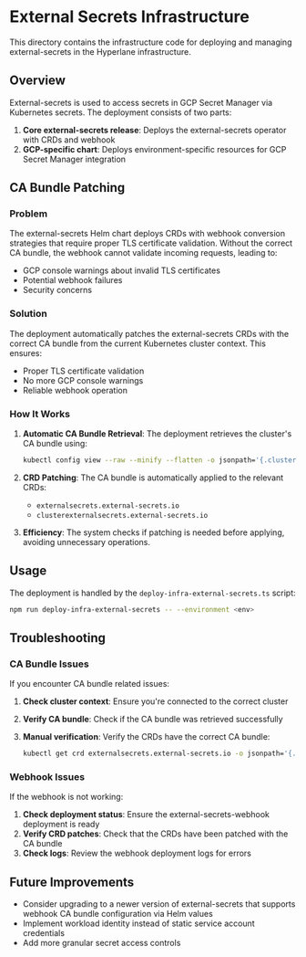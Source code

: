 # External Secrets Infrastructure

This directory contains the infrastructure code for deploying and managing external-secrets in the Hyperlane infrastructure.

## Overview

External-secrets is used to access secrets in GCP Secret Manager via Kubernetes secrets. The deployment consists of two parts:

1. **Core external-secrets release**: Deploys the external-secrets operator with CRDs and webhook
2. **GCP-specific chart**: Deploys environment-specific resources for GCP Secret Manager integration

## CA Bundle Patching

### Problem

The external-secrets Helm chart deploys CRDs with webhook conversion strategies that require proper TLS certificate validation. Without the correct CA bundle, the webhook cannot validate incoming requests, leading to:

- GCP console warnings about invalid TLS certificates
- Potential webhook failures
- Security concerns

### Solution

The deployment automatically patches the external-secrets CRDs with the correct CA bundle from the current Kubernetes cluster context. This ensures:

- Proper TLS certificate validation
- No more GCP console warnings
- Reliable webhook operation

### How It Works

1. **Automatic CA Bundle Retrieval**: The deployment retrieves the cluster's CA bundle using:

   ```bash
   kubectl config view --raw --minify --flatten -o jsonpath='{.clusters[0].cluster.certificate-authority-data}'
   ```

2. **CRD Patching**: The CA bundle is automatically applied to the relevant CRDs:

   - `externalsecrets.external-secrets.io`
   - `clusterexternalsecrets.external-secrets.io`

3. **Efficiency**: The system checks if patching is needed before applying, avoiding unnecessary operations.

## Usage

The deployment is handled by the `deploy-infra-external-secrets.ts` script:

```bash
npm run deploy-infra-external-secrets -- --environment <env>
```

## Troubleshooting

### CA Bundle Issues

If you encounter CA bundle related issues:

1. **Check cluster context**: Ensure you're connected to the correct cluster
2. **Verify CA bundle**: Check if the CA bundle was retrieved successfully
3. **Manual verification**: Verify the CRDs have the correct CA bundle:

   ```bash
   kubectl get crd externalsecrets.external-secrets.io -o jsonpath='{.spec.conversion.webhook.clientConfig.caBundle}'
   ```

### Webhook Issues

If the webhook is not working:

1. **Check deployment status**: Ensure the external-secrets-webhook deployment is ready
2. **Verify CRD patches**: Check that the CRDs have been patched with the CA bundle
3. **Check logs**: Review the webhook deployment logs for errors

## Future Improvements

- Consider upgrading to a newer version of external-secrets that supports webhook CA bundle configuration via Helm values
- Implement workload identity instead of static service account credentials
- Add more granular secret access controls
